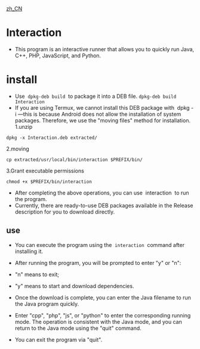 [zh_CN](./README_ZH.md)
# Interaction
- This program is an interactive runner that allows you to quickly run Java, C++, PHP, JavaScript, and Python.
# install
- Use  `dpkg-deb build`  to package it into a DEB file.
```dpkg-deb build Interaction```
- If you are using Termux, we cannot install this DEB package with  dpkg -i —this is because Android does not allow the installation of system packages. Therefore, we use the "moving files" method for installation.
1.unzip
  
```dpkg -x Interaction.deb extracted/```

2.moving

```cp extracted/usr/local/bin/interaction $PREFIX/bin/```

3.Grant executable permissions

```chmod +x $PREFIX/bin/interaction```

- After completing the above operations, you can use  interaction  to run the program.
- Currently, there are ready-to-use DEB packages available in the Release description for you to download directly.
## use
- You can execute the program using the  `interaction`  command after installing it.
- After running the program, you will be prompted to enter "y" or "n":
 
- "n" means to exit;
​
- "y" means to start and download dependencies.
 
- Once the download is complete, you can enter the Java filename to run the Java program quickly.
- Enter "cpp", "php", "js", or "python" to enter the corresponding running mode. The operation is consistent with the Java mode, and you can return to the Java mode using the "quit" command.
- You can exit the program via "quit".
